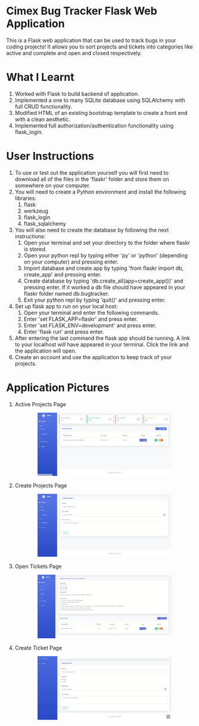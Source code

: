 # Cimex Bug Tracker Flask Web Application
 This is a Flask web application that can be used to track bugs in your coding projects! It allows you to sort projects and tickets into categories like active and complete and open and closed respectively.

# What I Learnt
<ol>
 <li>Worked with Flask to build backend of application.</li>
 <li>Implemented a one to many SQLite database using SQLAlchemy with full CRUD functionality.</li>
 <li>Modified HTML of an existing bootstrap template to create a front end with a clean aesthetic.</li>
 <li>Implemented full authorization/authentication functionality using flask_login.</li>
</ol>

# User Instructions
<ol>
 <li>To use or test out the application yourself you will first need to download all of the files in the 'flaskr' folder and store them on somewhere on your computer.</li>
 <li>You will need to create a Python environment and install the following libraries:
  <ol>
    <li>flask</li>
    <li>werkzeug</li>
    <li>flask_login</li> 
    <li>flask_sqlalchemy</li>
  </ol>
 </li>   
 <li>You will also need to create the database by following the next instructions:
  <ol>
    <li>Open your terminal and set your directory to the folder where flaskr is stored.</li>
    <li>Open your python repl by typing either 'py' or 'python' (depending on your computer) and pressing enter.</li>
    <li>Import database and create app by typing 'from flaskr import db, create_app' and pressing enter.</li>
    <li>Create database by typing 'db.create_all(app=create_app())' and pressing enter. If it worked a db file should have appeared in your flaskr folder named db.bugtracker.</li>
    <li>Exit your python repl by typing 'quit()' and pressing enter.</li>
  </ol>
 </li>   
 <li>Set up flask app to run on your local host:
  <ol>
    <li>Open your terminal and enter the following commands.</li>  
    <li>Enter 'set FLASK_APP=flaskr' and press enter.</li>  
    <li>Enter 'set FLASK_ENV=development' and press enter.</li>  
    <li>Enter 'flask run' and press enter.</li>  
  </ol>  
 </li>   
 <li>After entering the last command the flask app should be running. A link to your localhost will have appeared in your terminal. Click the link and the application will open.</li>
 <li>Create an account and use the application to keep track of your projects.</li>
</ol>

# Application Pictures
<ol>
 <li>Active Projects Page
 <p align="middle"><img src="images/active projects.JPG" width="75%" height="75%"></p></li>

 <li>Create Projects Page
 <p align="middle"><img src="images/create project.JPG" width="75%" height="75%"></p></li>

 <li>Open Tickets Page
 <p align="middle"><img src="images/open tickets.JPG" width="75%" height="75%"></p></li>

 <li>Create Ticket Page
 <p align="middle"><img src="images/create ticket.JPG" width="75%" height="75%"></p></li>
</ol>
